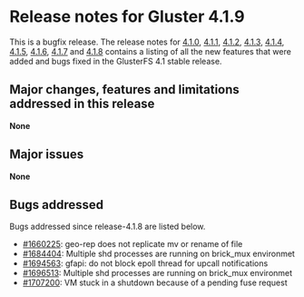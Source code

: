 # Release notes for Gluster 4.1.9

This is a bugfix release. The release notes for [4.1.0](4.1.0.md), [4.1.1](4.1.1.md),
[4.1.2](4.1.2.md), [4.1.3](4.1.3.md), [4.1.4](4.1.4.md), [4.1.5](4.1.5.md),
[4.1.6](4.1.6.md), [4.1.7](4.1.7.md) and [4.1.8](4.1.8.md)
contains a listing of all the new features that were added and bugs fixed
in the GlusterFS 4.1 stable release.

## Major changes, features and limitations addressed in this release

**None**

## Major issues

**None**

## Bugs addressed

Bugs addressed since release-4.1.8 are listed below.

- [#1660225](https://bugzilla.redhat.com/1660225): geo-rep does not replicate mv or rename of file
- [#1684404](https://bugzilla.redhat.com/1684404): Multiple shd processes are running on brick_mux environmet
- [#1694563](https://bugzilla.redhat.com/1694563): gfapi: do not block epoll thread for upcall notifications
- [#1696513](https://bugzilla.redhat.com/1696513): Multiple shd processes are running on brick_mux environmet
- [#1707200](https://bugzilla.redhat.com/1707200): VM stuck in a shutdown because of a pending fuse request

